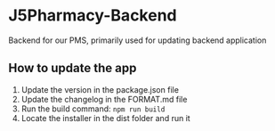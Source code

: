 # J5Pharmacy-Backend
Backend for our PMS, primarily used for updating backend application

## How to update the app

1. Update the version in the package.json file
2. Update the changelog in the FORMAT.md file
3. Run the build command: `npm run build`
4. Locate the installer in the dist folder and run it
